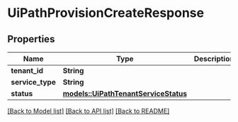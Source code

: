 # UiPathProvisionCreateResponse

## Properties

Name | Type | Description | Notes
------------ | ------------- | ------------- | -------------
**tenant_id** | **String** |  | 
**service_type** | **String** |  | 
**status** | [**models::UiPathTenantServiceStatus**](UiPathTenantServiceStatus.md) |  | 

[[Back to Model list]](../README.md#documentation-for-models) [[Back to API list]](../README.md#documentation-for-api-endpoints) [[Back to README]](../README.md)


